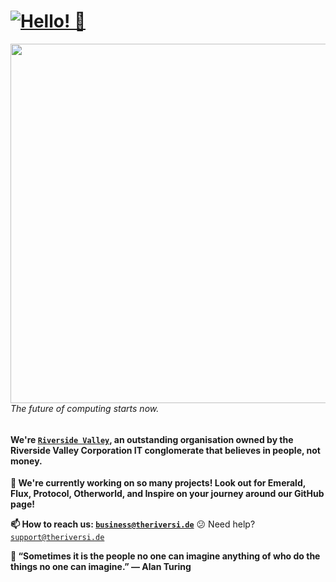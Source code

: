 # <a href="https://github.com/RiversideValley"><img alt="Hello! 👋" src="https://readme-typing-svg.demolab.com?font=Segoe+UI&duration=1000&pause=2500&color=F7F7F7&width=435&lines=Hello!+%F0%9F%91%8B;%E3%81%93%E3%82%93%E3%81%AB%E3%81%A1%E3%81%AF%EF%BC%81+%F0%9F%91%8B;%C2%A1Hola!+%F0%9F%91%8B;Ciao!+%F0%9F%91%8B;Oi!+%F0%9F%91%8B;Salut!+%F0%9F%91%8B;Salve!+%F0%9F%91%8B;Hallo!+%F0%9F%91%8B" /><a/>

<a href="https://github.com/RiversideValley"><img align="left" src="https://user-images.githubusercontent.com/71598437/189516578-6acd4c56-7b4e-4d62-99b4-d3ad2e184696.png" width="575"/><a/>

<!--<img align="right" src="https://metrics.lecoq.io/RiversideValley?template=classic&languages=1&introduction=1&achievements=1&base=header%2C%20activity%2C%20community%2C%20repositories%2C%20metadata&base.indepth=false&base.hireable=false&base.skip=false&languages=false&languages.limit=8&languages.threshold=0%25&languages.other=false&languages.colors=github&languages.sections=most-used&languages.indepth=false&languages.analysis.timeout=15&languages.categories=markup%2C%20programming&languages.recent.categories=markup%2C%20programming&languages.recent.load=300&languages.recent.days=14&introduction=false&introduction.title=true&achievements=false&achievements.threshold=C&achievements.secrets=true&achievements.display=detailed&achievements.limit=0&config.timezone=Europe%2FLondon&config.octicon=true" width="300" />-->

###### The future of computing starts now.

#### We're [`Riverside Valley`](https://github.com/RiversideValley), an outstanding organisation owned by the Riverside Valley Corporation IT conglomerate that believes in people, not money.

**🔭 We're currently working on so many projects! Look out for Emerald, Flux, Protocol, Otherworld, and Inspire on your journey around our GitHub page!**

**📫 How to reach us: [`business@theriversi.de`](mailto:business@theriversi.de)** 😕 Need help? [`support@theriversi.de`](mailto:support@theriversi.de)

**💬 “Sometimes it is the people no one can imagine anything of who do the things no one can imagine.” ― Alan Turing**

<br/>
<!--
---

### 💎 What's Emerald?

[![`download - store`](https://user-images.githubusercontent.com/74561130/137598555-649c77c7-1719-4aa3-8017-8b41283de730.png)](https://apps.microsoft.com/store/detail/9PPC02GP33FT) 
[![`download - github](https://user-images.githubusercontent.com/74561130/137585885-7f98b4de-5067-41ee-bdb4-2a04fea4b90a.png)](https://github.com/RiversideValley/Emerald/releases/latest)

[![`@divide`](https://user-images.githubusercontent.com/74561130/137599566-866fef7d-967e-4ad1-91da-8014d1752b93.png)]()

[![`contribute`](https://user-images.githubusercontent.com/74561130/137586097-1f64560c-9bb1-47cc-bd44-fa87c1b09e5b.png)](https://github.com/RiversideValley/Emerald)

A stylish fluent Minecraft launcher made using WinUI technologies in the fast C# language really pushes the boundary of the platform. A true compliment to any gamer's setup. Emerald *really* does live up to its classy, sparkly, and elegant name.

### 🔗 What's Protocol?

A dashboard. A content library. A software development kit. An application programming interface. What more is there to ask? Protocol is your all-in-one API and dashboard, for managing not only your account, but Hyper platform services including Hyperform, Hyperactive, Hypervisor for Business

### ✨ What's the Otherworld?

[![`download - store`](https://user-images.githubusercontent.com/74561130/137598555-649c77c7-1719-4aa3-8017-8b41283de730.png)](https://apps.microsoft.com/store/detail/9P77VDX8H2KV)

An engaging and exhilerating videogame by Riverside Valley, quality for gamers with high standards. Made using the Momentum game engine to deliver stunning graphics with speedy performance for any platform.

### ⚡ What's Fluid?

Fluid (**aka [Flux](https://github.com/RiversideValley/Fluid.Runtime/wiki#this-is-flux---the-c-implementation-of-the-fluid-framework)**) - a usable yet professional programming language. Fluid takes advantage of how Python was built along with an inspiration of the Tukaan GUI toolkit to deliver good looks with great performance, being consistent with your other Windows apps. Because of the Fluid framework's architecture and how it is based on Python and C, it sports the ability to process normal Python code, as well as its own, making the perfect transition to port your app to the Fluid Runtime.

### 🎍 What's Plaza?

[![`download - store`](https://user-images.githubusercontent.com/74561130/137598555-649c77c7-1719-4aa3-8017-8b41283de730.png)](https://apps.microsoft.com/store/detail/9P9HDL7875HG)

Plaza is a fluent open-source messaging client built with Ruby and Javascript. Inspired by [`Noobsenger`](https://github.com/NoobNotFound/Noobsenger), Plaza is still a WAN/LAN messenger, so you can host chats yourself, but Plaza mainly is hosted on  servers.

### 🖋️ What's Inspire?

A powerful and helpful integrated development environment enhanced for Fluid development, yet supporting any of your favourite languages. Inspire is commited to keeping you in your flow - it has helpful techniques to keep the Inspiration coming in, so you can write fluently. Powered by Esmerelda AI, it can detect what you're aiming to write or give you helpful tips on how to improve, for free. 

### 🚈 What's Momentum?

Momentum is the ultimate cross-platform game & render engine, fit for any high quality, high spec game. Integrating directly with Inspire Studio, any Momentum game or render can be coded in the Fluid Runtime, meaning complete all platform support. If it can run Flux, it can run Momentum.

<!--## 🏚️ Abandoned Projects

### 🖥️ What's Desktop Management?

Desktop Management simplifies your workspace by making easier to access the power-user tools you need, but still in a user-friendly way. With descriptions for every task, Desktop Management allows you to easily access the normal Windows tools you love.
-->
